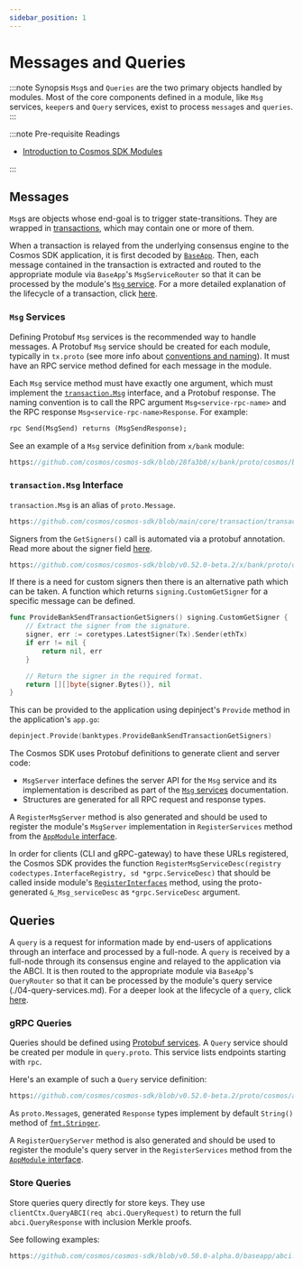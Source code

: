 ```yaml
---
sidebar_position: 1
---
```


# Messages and Queries

:::note Synopsis
`Msg`s and `Queries` are the two primary objects handled by modules. Most of the core components defined in a module, like `Msg` services, `keeper`s and `Query` services, exist to process `message`s and `queries`.
:::

:::note Pre-requisite Readings

* [Introduction to Cosmos SDK Modules](./00-intro.md)

:::

## Messages

`Msg`s are objects whose end-goal is to trigger state-transitions. They are wrapped in [transactions](../../learn/advanced/01-transactions.md), which may contain one or more of them.

When a transaction is relayed from the underlying consensus engine to the Cosmos SDK application, it is first decoded by [`BaseApp`](../../learn/advanced/00-baseapp.md). Then, each message contained in the transaction is extracted and routed to the appropriate module via `BaseApp`'s `MsgServiceRouter` so that it can be processed by the module's [`Msg` service](./03-msg-services.md). For a more detailed explanation of the lifecycle of a transaction, click [here](../../learn/beginner/01-tx-lifecycle.md).

### `Msg` Services

Defining Protobuf `Msg` services is the recommended way to handle messages. A Protobuf `Msg` service should be created for each module, typically in `tx.proto` (see more info about [conventions and naming](../../learn/advanced/05-encoding.md#faq)). It must have an RPC service method defined for each message in the module.

Each `Msg` service method must have exactly one argument, which must implement the [`transaction.Msg`](https://pkg.go.dev/cosmossdk.io/core@v1.0.0-alpha.6/transaction#Msg) interface, and a Protobuf response. The naming convention is to call the RPC argument `Msg<service-rpc-name>` and the RPC response `Msg<service-rpc-name>Response`. For example:

```protobuf
rpc Send(MsgSend) returns (MsgSendResponse);
```

See an example of a `Msg` service definition from `x/bank` module:

```protobuf reference
https://github.com/cosmos/cosmos-sdk/blob/28fa3b8/x/bank/proto/cosmos/bank/v1beta1/tx.proto#L13-L41
```

### `transaction.Msg` Interface

`transaction.Msg` is an alias of `proto.Message`. 

```go reference 
https://github.com/cosmos/cosmos-sdk/blob/main/core/transaction/transaction.go#L8
```

Signers from the `GetSigners()` call is automated via a protobuf annotation. 
Read more about the signer field [here](./05-protobuf-annotations.md).

```protobuf reference 
https://github.com/cosmos/cosmos-sdk/blob/v0.52.0-beta.2/x/bank/proto/cosmos/bank/v1beta1/tx.proto#L45
```

If there is a need for custom signers then there is an alternative path which can be taken. A function which returns `signing.CustomGetSigner` for a specific message can be defined. 

```go
func ProvideBankSendTransactionGetSigners() signing.CustomGetSigner {
	// Extract the signer from the signature.
	signer, err := coretypes.LatestSigner(Tx).Sender(ethTx)
    if err != nil {
		return nil, err
	}

	// Return the signer in the required format.
	return [][]byte{signer.Bytes()}, nil
}
```

This can be provided to the application using depinject's `Provide` method in the application's `app.go`:

```go
depinject.Provide(banktypes.ProvideBankSendTransactionGetSigners)
```

The Cosmos SDK uses Protobuf definitions to generate client and server code:

* `MsgServer` interface defines the server API for the `Msg` service and its implementation is described as part of the [`Msg` services](./03-msg-services.md) documentation.
* Structures are generated for all RPC request and response types.

A `RegisterMsgServer` method is also generated and should be used to register the module's `MsgServer` implementation in `RegisterServices` method from the [`AppModule` interface](./01-module-manager.md#appmodule).

In order for clients (CLI and gRPC-gateway) to have these URLs registered, the Cosmos SDK provides the function `RegisterMsgServiceDesc(registry codectypes.InterfaceRegistry, sd *grpc.ServiceDesc)` that should be called inside module's [`RegisterInterfaces`](01-module-manager.md#hasregisterinterfaces) method, using the proto-generated `&_Msg_serviceDesc` as `*grpc.ServiceDesc` argument.


## Queries

A `query` is a request for information made by end-users of applications through an interface and processed by a full-node. A `query` is received by a full-node through its consensus engine and relayed to the application via the ABCI. It is then routed to the appropriate module via `BaseApp`'s `QueryRouter` so that it can be processed by the module's query service (./04-query-services.md). For a deeper look at the lifecycle of a `query`, click [here](../../learn/beginner/02-query-lifecycle.md).

### gRPC Queries

Queries should be defined using [Protobuf services](https://protobuf.dev/programming-guides/proto2/). A `Query` service should be created per module in `query.proto`. This service lists endpoints starting with `rpc`.

Here's an example of such a `Query` service definition:

```protobuf reference
https://github.com/cosmos/cosmos-sdk/blob/v0.52.0-beta.2/proto/cosmos/auth/v1beta1/query.proto#L15-L81
```

As `proto.Message`s, generated `Response` types implement by default `String()` method of [`fmt.Stringer`](https://pkg.go.dev/fmt#Stringer).

A `RegisterQueryServer` method is also generated and should be used to register the module's query server in the `RegisterServices` method from the [`AppModule` interface](./01-module-manager.md#appmodule).


### Store Queries

Store queries query directly for store keys. They use `clientCtx.QueryABCI(req abci.QueryRequest)` to return the full `abci.QueryResponse` with inclusion Merkle proofs.

See following examples:

```go reference
https://github.com/cosmos/cosmos-sdk/blob/v0.50.0-alpha.0/baseapp/abci.go#L864-L894
```
